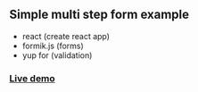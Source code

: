 ## Simple multi step form example

- react (create react app)
- formik.js (forms)
- yup for (validation)

### [Live demo](https://multi-step-form.mwlab1.now.sh)
